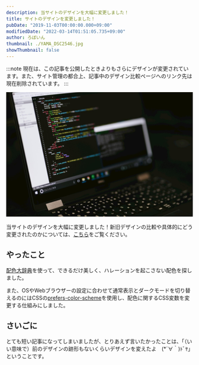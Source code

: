 ```yaml
---
description: 当サイトのデザインを大幅に変更しました！
title: サイトのデザインを変更しました！
pubDate: "2019-11-03T00:00:00.000+09:00"
modifiedDate: "2022-03-14T01:51:05.735+09:00"
author: ろぼいん
thumbnail: ./YAMA_DSC2546.jpg
showThumbnail: false
---
```


:::note
現在は、この記事を公開したときよりもさらにデザインが変更されています。また、サイト管理の都合上、記事中のデザイン比較ページへのリンク先は現在削除されています。
:::

![パソコンの画面](./YAMA_DSC2546.jpg)

当サイトのデザインを大幅に変更しました！新旧デザインの比較や具体的にどう変更されたのかについては、[こちら](https://robot-inventor.github.io/about_new_design/2019-11-03/)をご覧ください。

## やったこと

[配色大辞典](https://www.colordic.org/h)を使って、できるだけ美しく、ハレーションを起こさない配色を探しました。

また、OSやWebブラウザーの設定に合わせて通常表示とダークモードを切り替えるのにはCSSの[prefers-color-scheme](https://developer.mozilla.org/ja/docs/Web/CSS/@media/prefers-color-scheme)を使用し、配色に関するCSS変数を変更する仕組みにしました。

## さいごに

とても短い記事になってしまいましたが、とりあえず言いたかったことは、「（いい意味で）前のデザインの跡形もないくらいデザインを変えたよ　(*´∀｀)ﾄﾞﾔ」ということです。
